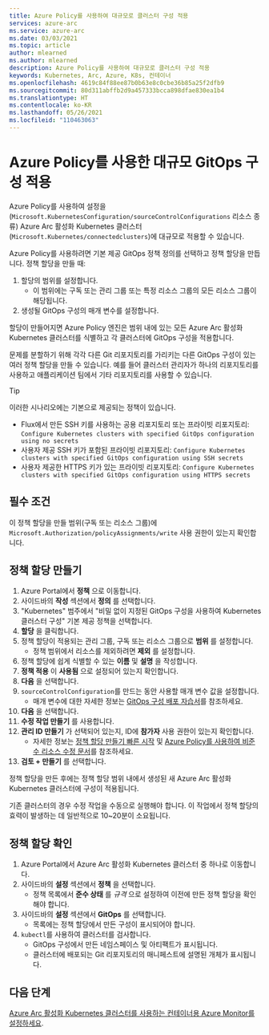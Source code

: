 ```yaml
---
title: Azure Policy를 사용하여 대규모로 클러스터 구성 적용
services: azure-arc
ms.service: azure-arc
ms.date: 03/03/2021
ms.topic: article
author: mlearned
ms.author: mlearned
description: Azure Policy를 사용하여 대규모로 클러스터 구성 적용
keywords: Kubernetes, Arc, Azure, K8s, 컨테이너
ms.openlocfilehash: 4619c84f88ee87b0b63e8c0cbe36b85a25f2dfb9
ms.sourcegitcommit: 80d311abffb2d9a457333bcca898dfae830ea1b4
ms.translationtype: HT
ms.contentlocale: ko-KR
ms.lasthandoff: 05/26/2021
ms.locfileid: "110463063"
---
```

# <a name="use-azure-policy-to-apply-gitops-configurations-at-scale"></a>Azure Policy를 사용한 대규모 GitOps 구성 적용

Azure Policy를 사용하여 설정을(`Microsoft.KubernetesConfiguration/sourceControlConfigurations` 리소스 종류) Azure Arc 활성화 Kubernetes 클러스터(`Microsoft.Kubernetes/connectedclusters`)에 대규모로 적용할 수 있습니다.

Azure Policy를 사용하려면 기본 제공 GitOps 정책 정의를 선택하고 정책 할당을 만듭니다. 정책 할당을 만들 때:
1. 할당의 범위를 설정합니다.
    * 이 범위에는 구독 또는 관리 그룹 또는 특정 리소스 그룹의 모든 리소스 그룹이 해당됩니다.
2. 생성될 GitOps 구성의 매개 변수를 설정합니다. 

할당이 만들어지면 Azure Policy 엔진은 범위 내에 있는 모든 Azure Arc 활성화 Kubernetes 클러스터를 식별하고 각 클러스터에 GitOps 구성을 적용합니다.

문제를 분할하기 위해 각각 다른 Git 리포지토리를 가리키는 다른 GitOps 구성이 있는 여러 정책 할당을 만들 수 있습니다. 예를 들어 클러스터 관리자가 하나의 리포지토리를 사용하고 애플리케이션 팀에서 기타 리포지토리를 사용할 수 있습니다.

>[!TIP]
> 이러한 시나리오에는 기본으로 제공되는 정책이 있습니다.
> * Flux에서 만든 SSH 키를 사용하는 공용 리포지토리 또는 프라이빗 리포지토리: `Configure Kubernetes clusters with specified GitOps configuration using no secrets`
> * 사용자 제공 SSH 키가 포함된 프라이빗 리포지토리: `Configure Kubernetes clusters with specified GitOps configuration using SSH secrets`
> * 사용자 제공한 HTTPS 키가 있는 프라이빗 리포지토리: `Configure Kubernetes clusters with specified GitOps configuration using HTTPS secrets`

## <a name="prerequisite"></a>필수 조건

이 정책 할당을 만들 범위(구독 또는 리소스 그룹)에 `Microsoft.Authorization/policyAssignments/write` 사용 권한이 있는지 확인합니다.

## <a name="create-a-policy-assignment"></a>정책 할당 만들기

1. Azure Portal에서 **정책** 으로 이동합니다.
1. 사이드바의 **작성** 섹션에서 **정의** 를 선택합니다.
1. "Kubernetes" 범주에서 "비밀 없이 지정된 GitOps 구성을 사용하여 Kubernetes 클러스터 구성" 기본 제공 정책을 선택합니다. 
1. **할당** 을 클릭합니다.
1. 정책 할당이 적용되는 관리 그룹, 구독 또는 리소스 그룹으로 **범위** 를 설정합니다.
    * 정책 범위에서 리소스를 제외하려면 **제외** 를 설정합니다.
1. 정책 할당에 쉽게 식별할 수 있는 **이름** 및 **설명** 을 작성합니다.
1. **정책 적용** 이 **사용됨** 으로 설정되어 있는지 확인합니다.
1. **다음** 을 선택합니다.
1. `sourceControlConfiguration`를 만드는 동안 사용할 매개 변수 값을 설정합니다.
    * 매개 변수에 대한 자세한 정보는 [GitOps 구성 배포 자습서](./tutorial-use-gitops-connected-cluster.md)를 참조하세요.
1. **다음** 을 선택합니다.
1. **수정 작업 만들기** 를 사용합니다.
1. **관리 ID 만들기** 가 선택되어 있는지, ID에 **참가자** 사용 권한이 있는지 확인합니다. 
    * 자세한 정보는 [정책 할당 만들기 빠른 시작](../../governance/policy/assign-policy-portal.md) 및 [Azure Policy를 사용하여 비준수 리소스 수정 문서](../../governance/policy/how-to/remediate-resources.md)를 참조하세요.
1. **검토 + 만들기** 를 선택합니다.

정책 할당을 만든 후에는 정책 할당 범위 내에서 생성된 새 Azure Arc 활성화 Kubernetes 클러스터에 구성이 적용됩니다.

기존 클러스터의 경우 수정 작업을 수동으로 실행해야 합니다. 이 작업에서 정책 할당의 효력이 발생하는 데 일반적으로 10~20분이 소요됩니다.

## <a name="verify-a-policy-assignment"></a>정책 할당 확인

1. Azure Portal에서 Azure Arc 활성화 Kubernetes 클러스터 중 하나로 이동합니다.
1. 사이드바의 **설정** 섹션에서 **정책** 을 선택합니다. 
    * 정책 목록에서 **준수 상태** 를 *규격* 으로 설정하여 이전에 만든 정책 할당을 확인해야 합니다.
1. 사이드바의 **설정** 섹션에서 **GitOps** 를 선택합니다.
    * 목록에는 정책 할당에서 만든 구성이 표시되어야 합니다.
1. `kubectl`를 사용하여 클러스터를 검사합니다. 
    * GitOps 구성에서 만든 네임스페이스 및 아티팩트가 표시됩니다.
    * 클러스터에 배포되는 Git 리포지토리의 매니페스트에 설명된 개체가 표시됩니다.

## <a name="next-steps"></a>다음 단계

[Azure Arc 활성화 Kubernetes 클러스터를 사용하는 컨테이너용 Azure Monitor를 설정하세요](../../azure-monitor/containers/container-insights-enable-arc-enabled-clusters.md).
